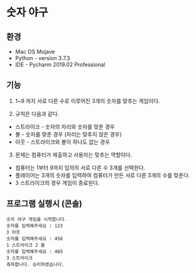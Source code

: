 # 숫자 야구

## 환경

* Mac OS Mojave
* Python - version 3.7.3
* IDE - Pycharm 2019.02 Professional

## 기능

1. 1~9 까지 서로 다른 수로 이루어진 3개의 숫자를 맞추는 게임이다.

2. 규칙은 다음과 같다.
* 스트라이크 - 숫자의 자리와 숫자를 맞춘 경우
* 볼 - 숫자를 맞춘 경우 (자리는 맞추지 않은 경우)
* 아웃 - 스트라이크와 볼이 하나도 없는 경우

3. 문제는 컴퓨터가 제출하고 사용자는 맞추는 역할이다.
* 컴퓨터는 1부터 9까지 임의의 서로 다른 수 3개를 선택한다.
* 플레이어는 3개의 숫자를 입력하여 컴퓨터가 만든 서로 다른 3개의 수를 맞춘다.
* 3 스트라이크의 경우 게임이 종료된다.

## 프로그램 실행시 (콘솔)
```
숫자 야구 게임을 시작합니다.
숫자를 입력해주세요 : 123
3 아웃
숫자를 입력해주세요 : 456
1 스트라이크 2 볼
숫자를 입력해주세요 : 465
3 스트라이크
축하합니다. 승리하였습니다.
```